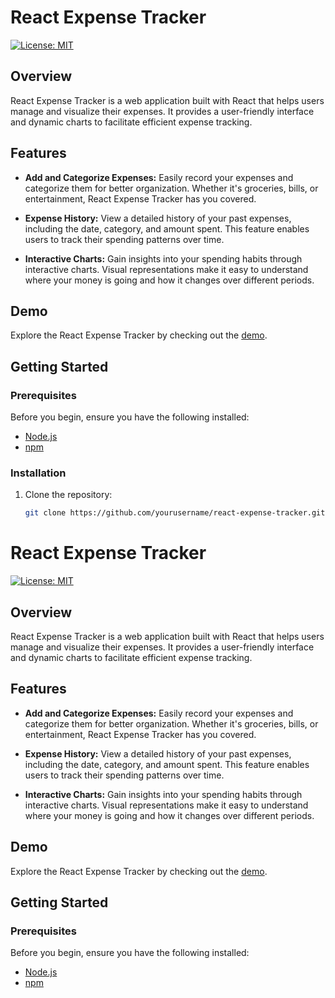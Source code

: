 
# React Expense Tracker

[![License: MIT](https://img.shields.io/badge/License-MIT-yellow.svg)](https://opensource.org/licenses/MIT)

## Overview

React Expense Tracker is a web application built with React that helps users manage and visualize their expenses. It provides a user-friendly interface and dynamic charts to facilitate efficient expense tracking.

## Features

- **Add and Categorize Expenses:** Easily record your expenses and categorize them for better organization. Whether it's groceries, bills, or entertainment, React Expense Tracker has you covered.

- **Expense History:** View a detailed history of your past expenses, including the date, category, and amount spent. This feature enables users to track their spending patterns over time.

- **Interactive Charts:** Gain insights into your spending habits through interactive charts. Visual representations make it easy to understand where your money is going and how it changes over different periods.

## Demo

Explore the React Expense Tracker by checking out the [demo]([link_to_demo](https://matraim.github.io/Expense_tracker/)).

## Getting Started

### Prerequisites

Before you begin, ensure you have the following installed:

- [Node.js](https://nodejs.org/)
- [npm](https://www.npmjs.com/)

### Installation

1. Clone the repository:

   ```bash
   git clone https://github.com/yourusername/react-expense-tracker.git
# React Expense Tracker

[![License: MIT](https://img.shields.io/badge/License-MIT-yellow.svg)](https://opensource.org/licenses/MIT)

## Overview

React Expense Tracker is a web application built with React that helps users manage and visualize their expenses. It provides a user-friendly interface and dynamic charts to facilitate efficient expense tracking.

## Features

- **Add and Categorize Expenses:** Easily record your expenses and categorize them for better organization. Whether it's groceries, bills, or entertainment, React Expense Tracker has you covered.

- **Expense History:** View a detailed history of your past expenses, including the date, category, and amount spent. This feature enables users to track their spending patterns over time.

- **Interactive Charts:** Gain insights into your spending habits through interactive charts. Visual representations make it easy to understand where your money is going and how it changes over different periods.

## Demo

Explore the React Expense Tracker by checking out the [demo](link_to_demo).


## Getting Started

### Prerequisites

Before you begin, ensure you have the following installed:

- [Node.js](https://nodejs.org/)
- [npm](https://www.npmjs.com/)

